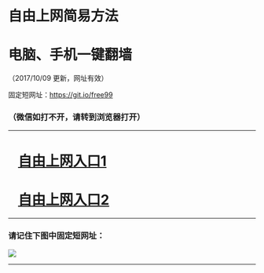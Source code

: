 ﻿# 自由上网简易方法

# 电脑、手机一键翻墙

（2017/10/09 更新，网址有效）

固定短网址：https://git.io/free99

### （微信如打不开，请转到浏览器打开）


***





# &nbsp;&nbsp; <a href="http://ft66176989.fwq-tz-1001.info/fwqtz01.html?t=10090013334 " target="_blank">自由上网入口1</a>
# &nbsp;&nbsp; <a href="http://ft863430713.fwq-tz-1002.info/fwqtz02.html?t=10090016726 " target="_blank">自由上网入口2</a>
***

### 请记住下图中固定短网址：

<img src="https://s3-us-west-2.amazonaws.com/fwq-1001/yjfq-20170905okok.png" /> 


***

